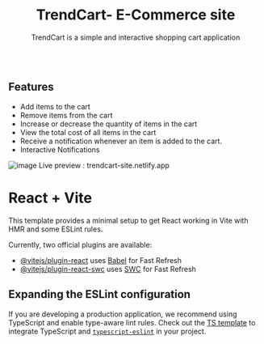 <h1 align='center'>TrendCart- E-Commerce site</h1>
<p align='center'>TrendCart is a simple and interactive shopping cart application</p>
<br/>
<br/>
<h2>Features</h2>
<ul>
  <li>Add items to the cart</li>
  <li>Remove items from the cart</li>
  <li>Increase or decrease the quantity of items in the cart</li>
  <li>View the total cost of all items in the cart</li>
  <li>Receive a notification whenever an item is added to the cart.</li>
  <li>Interactive Notifications</li>
</ul>

![image](https://github.com/user-attachments/assets/0791e8a5-11e9-4850-bac4-a5f36e4319aa)
Live preview : trendcart-site.netlify.app


# React + Vite

This template provides a minimal setup to get React working in Vite with HMR and some ESLint rules.

Currently, two official plugins are available:

- [@vitejs/plugin-react](https://github.com/vitejs/vite-plugin-react/blob/main/packages/plugin-react/README.md) uses [Babel](https://babeljs.io/) for Fast Refresh
- [@vitejs/plugin-react-swc](https://github.com/vitejs/vite-plugin-react-swc) uses [SWC](https://swc.rs/) for Fast Refresh

## Expanding the ESLint configuration

If you are developing a production application, we recommend using TypeScript and enable type-aware lint rules. Check out the [TS template](https://github.com/vitejs/vite/tree/main/packages/create-vite/template-react-ts) to integrate TypeScript and [`typescript-eslint`](https://typescript-eslint.io) in your project.
